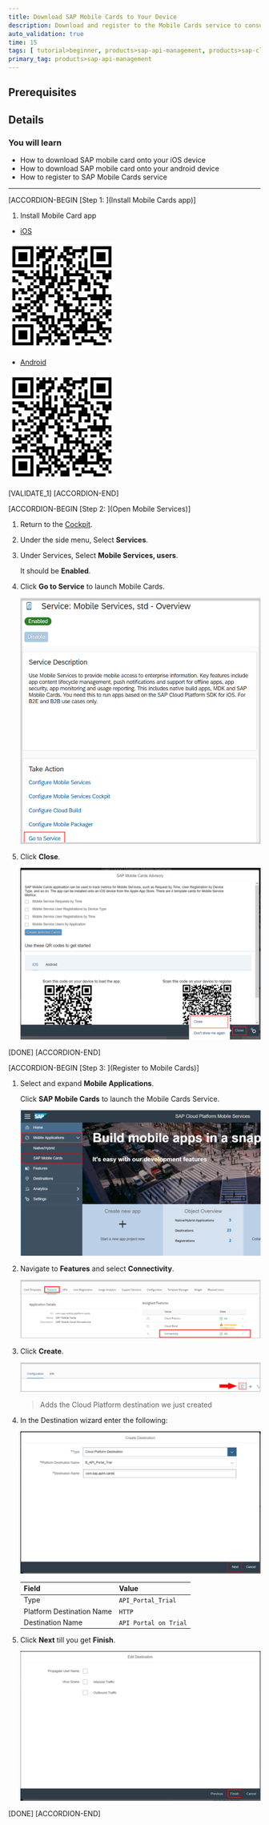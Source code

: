 ```yaml
---
title: Download SAP Mobile Cards to Your Device
description: Download and register to the Mobile Cards service to consume data on an android or iOS device.
auto_validation: true
time: 15
tags: [ tutorial>beginner, products>sap-api-management, products>sap-cloud-platform]
primary_tag: products>sap-api-management
---
```


## Prerequisites

## Details
### You will learn
- How to download SAP mobile card onto your iOS device
- How to download SAP mobile card onto your android device
- How to register to SAP Mobile Cards service

---

[ACCORDION-BEGIN [Step 1: ](Install Mobile Cards app)]

1. Install Mobile Card app

  - [iOS](https://itunes.apple.com)

  ![Scan iOS](01-scan-code-IOS.png)

  - [Android](https://itunes.apple.com)

  ![Scan iOS](01-scan-code-IOS.png)

[VALIDATE_1]
[ACCORDION-END]

[ACCORDION-BEGIN [Step 2: ](Open Mobile Services)]

1. Return to the [Cockpit](https://account.hanatrial.ondemand.com ).

2. Under the side menu, Select **Services**.

3. Under Services, Select **Mobile Services, users**.

    It should be **Enabled**.

4. Click **Go to Service** to launch Mobile Cards.

    ![Navigate Mobile Services](03-go-to-mobile-service.png)

5. Click **Close**.

    ![Close popup](04-close-popup.png)

[DONE]
[ACCORDION-END]

[ACCORDION-BEGIN [Step 3: ](Register to Mobile Cards)]

1. Select and expand **Mobile Applications**.

    Click **SAP Mobile Cards** to launch the Mobile Cards Service.

    ![Close Popup](05-launch-mobile-card.png)

2. Navigate to **Features** and select **Connectivity**.

    ![Navigate Destination](22-connectivity.png)

3. Click **Create**.

    ![Navigate Destination](06-create.png)

    >Adds the Cloud Platform destination we just created

4. In the Destination wizard enter the following:

    ![Values Destination](07-destination-values.png)

    **Field** | **Value**
    ---- | ----
    Type |`API_Portal_Trial`
    Platform Destination Name |`HTTP`
    Destination Name |`API Portal on Trial`

5.  Click **Next** till you get **Finish**.

    ![click Finish](08-finish.png)

[DONE]
[ACCORDION-END]
